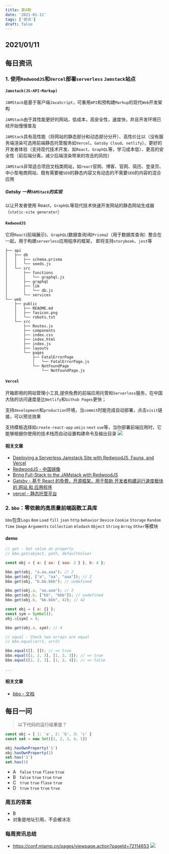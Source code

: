 ```yaml
---
title: 第4期
date: '2021-01-11'
tags: ['资讯']
draft: false
---
```


<TOCInline toc={props.toc} asDisclosure toHeading={3} />

## 2021/01/11

## 每日资讯

### 1. 使用`RedwoodJS`和`Vercel`部署`serverless` `Jamstack`站点

#### `Jamstack(JS-API-Markup)`

`JAMStack`是基于客户端`JavaScript`，可重用`API`和预构建`Markup`的现代`Web`开发架构

`JAMStack`由于其性能更好的网站，低成本，高安全性，速度快，并且开发环境已经开始慢慢普及

`JAMStack`具有高性能（将网站的静态部分和动态部分分开）、高性价比以（没有服务端渲染可选用前端静态托管服务如`Vercel`、`Gatsby Cloud`、`netlify`）、更好的开发者体验（支持现代技术开发、如`React`、`GraphQL`等，学习成本低）、更高的安全性（前后端分离，减少后端渲染带来的攻击的风险）

`JAMStack`非常适合项目文档类网站，如`react`官网、博客、官网、简历、登录页、中小型电商网站、既有需要被`SEO`的静态内容又有动态的不需要`SEO`的内容的混合应用

##### Gatsby 一种`JAMStack`的实现

以让开发者使用 React，`GraphQL`等现代技术快速开发网站的静态网站生成器（`static-site generator`）

#### `RedwoodJS`

它将`React`(前端展示)、`GraphQL`(数据查询)和`Prisma2`（用于数据库查询）整合在一起，用于构建`serverless`应用程序的框架，
即将支持`storybook`、`jest`等

```
├── api
│   ├── db
│   │   ├── schema.prisma
│   │   └── seeds.js
│   └── src
│       ├── functions
│       │   └── graphql.js
│       ├── graphql
│       ├── lib
│       │   └── db.js
│       └── services
└── web
    ├── public
    │   ├── README.md
    │   ├── favicon.png
    │   └── robots.txt
    └── src
        ├── Routes.js
        ├── components
        ├── index.css
        ├── index.html
        ├── index.js
        ├── layouts
        └── pages
            ├── FatalErrorPage
            │   └── FatalErrorPage.js
            └── NotFoundPage
                └── NotFoundPage.js

```

#### `Vercel`

开箱即用的网站管理小工具,提供免费的前端应用托管和`Serverless`服务，在中国大陆的访问速度是比`Netlify`和`Github Pages`更快；

支持`development`和`production`环境，当`commit`时能完成自动部署，点击`visit`链接，可以预览效果

支持模板选择如`create-react-app` `umijs` `next` `vue`等，当你部署前端应用时，它能够根据你使用的技术栈而自动设置构建命令及输出目录
![](image-kjrvpn2o.png)

#### 相关文章

- [Deploying a Serverless Jamstack Site with RedwoodJS, Fauna, and Vercel](https://css-tricks.com/deploying-a-serverless-jamstack-site-with-redwoodjs-fauna-and-vercel/)
- [RedwoodJS - 中国镜像](https://redwoodjs.cn/roadmap.html)
- [Bring Full-Stack to the JAMstack with RedwoodJS](https://blog.bitsrc.io/bring-full-stack-to-the-jamstack-with-redwoodjs-faa9d04429a9)
- [Gatsby - 基于 React 的免费、开源框架，用于帮助 开发者构建运行速度极快的 网站 和 应用程序](https://www.gatsbyjs.cn/)
- [vercel - 静态托管平台](https://vercel.com)

### 2. `bbo`：零依赖的高质量前端函数工具库

`bbo`包含`Logs` `Bom` `Load` `fill` `json` `http` `behavior` `Device` `Cookie` `Storage` `Random` `Time` `Image` `Arguments` `Collection` `mlodash` `Object` `String` `Array` `Other`等模块

#### demo

```js
// get - Get value at property
// bbo.get(object, path, defaultValue)

const obj = { a: { aa: { aaa: 2 } }, b: 4 };

bbo.get(obj, "a.aa.aaa"); // 2
bbo.get(obj, ["a", "aa", "aaa"]); // 2
bbo.get(obj, "b.bb.bbb"); // undefined

bbo.get(obj.a, "aa.aaa"); // 2
bbo.get(obj.b, ["bb", "bbb"]); // undefined
bbo.get(obj.b, "bb.bbb", 42); // 42

const obj = { a: {} };
const sym = Symbol();
obj.a[sym] = 4;

bbo.get(obj.a, sym); // 4

// equal - Check two arrays are equal
// bbo.equal(arr1, arr2)

bbo.equal([], []); // => true
bbo.equal([1, 2, 3], [1, 2, 3]); // => true
bbo.equal([1, 2, 3], [1, 2, 4]); // => false

...
```

#### 相关文章

- [bbo - 文档](https://tnfe.github.io/bbo/)

## 每日一问

> 以下代码的运行结果是？

```js
const obj = { 1: 'a', 2: 'b', 3: 'c' }
const set = new Set([1, 2, 3, 4, 5])

obj.hasOwnProperty('1')
obj.hasOwnProperty(1)
set.has('1')
set.has(1)
```

- A &nbsp;&nbsp;`false` `true` `flase` `true`
- B &nbsp;&nbsp;`false` `true` `true` `true`
- C &nbsp;&nbsp;`true` `true` `flase` `true`
- D &nbsp;&nbsp;`true` `true` `true` `true`

### 周五的答案

- B
- 对象是地址引用，不会被冰冻

### 每周资讯总结

- https://conf.mlamp.cn/pages/viewpage.action?pageId=72114653
  ![](image-kjrvg9w2.png)
